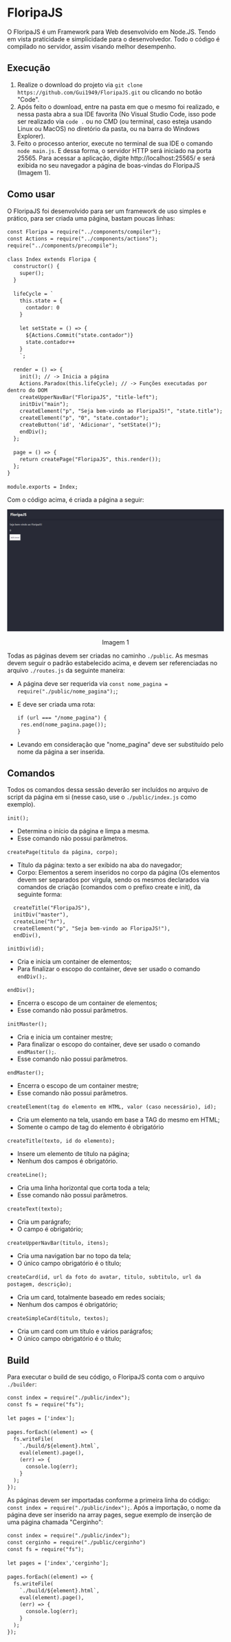 # FloripaJS

O FloripaJS é um Framework para Web desenvolvido em Node.JS. Tendo em vista praticidade e simplicidade para o desenvolvedor. Todo o código é compilado no servidor, assim visando melhor desempenho.

## Execução
  1. Realize o download do projeto via ```git clone https://github.com/Gui1949/FloripaJS.git``` ou clicando no botão "Code".
  2. Após feito o download, entre na pasta em que o mesmo foi realizado, e nessa pasta abra a sua IDE favorita (No Visual Studio Code, isso pode ser realizado via ```code .``` ou no CMD (ou terminal, caso esteja usando Linux ou MacOS) no diretório da pasta, ou na barra do Windows Explorer).
  3. Feito o processo anterior, execute no terminal de sua IDE o comando ```node main.js```. E dessa forma, o servidor HTTP será iniciado na porta 25565. Para acessar a aplicação, digite http://localhost:25565/ e será exibida no seu navegador a página de boas-vindas do FloripaJS (Imagem 1).
  
## Como usar

O FloripaJS foi desenvolvido para ser um framework de uso simples e prático, para ser criada uma página, bastam poucas linhas:
```
const Floripa = require("../components/compiler");
const Actions = require("../components/actions");
require("../components/precompile");

class Index extends Floripa {
  constructor() {
    super();
  }

  lifeCycle = `
    this.state = {
      contador: 0
    }

    let setState = () => {
      ${Actions.Commit("state.contador")}
      state.contador++
    }
    `;

  render = () => {
    init(); // -> Inicia a página
    Actions.Paradox(this.lifeCycle); // -> Funções executadas por dentro do DOM 
    createUpperNavBar("FloripaJS", "title-left");
    initDiv("main");
    createElement("p", "Seja bem-vindo ao FloripaJS!", "state.title");
    createElement("p", "0", "state.contador");
    createButton('id', 'Adicionar', "setState()");
    endDiv();
  };

  page = () => {
    return createPage("FloripaJS", this.render());
  };
}

module.exports = Index;
```
Com o código acima, é criada a página a seguir:

![PrintScreen](https://github.com/Gui1949/FloripaJS/blob/master/blob/print.png)
<p align="center">Imagem 1</p>

Todas as páginas devem ser criadas no caminho ```./public```. As mesmas devem seguir o padrão estabelecido acima, e devem ser referenciadas no arquivo ```./routes.js``` da seguinte maneira:
  * A página deve ser requerida via ```const nome_pagina = require("./public/nome_pagina");```;
  * E deve ser criada uma rota:
 
      ```
      if (url === "/nome_pagina") {
       res.end(nome_pagina.page());
      }
      ```
  * Levando em consideração que "nome_pagina" deve ser substituído pelo nome da página a ser inserida.

## Comandos

Todos os comandos dessa sessão deverão ser incluídos no arquivo de script da página em si (nesse caso, use o ```./public/index.js``` como exemplo).

```init();```
  * Determina o início da página e limpa a mesma.
  * Esse comando não possui parâmetros.

```createPage(titulo da página, corpo);```
  * Título da página: texto a ser exibido na aba do navegador;
  * Corpo: Elementos a serem inseridos no corpo da página (Os elementos devem ser separados por vírgula, sendo os mesmos declarados via comandos de criação (comandos com o prefixo create e init), da seguinte forma:
  ```
    createTitle("FloripaJS"),
    initDiv("master"),
    createLine("hr"),
    createElement("p", "Seja bem-vindo ao FloripaJS!"),
    endDiv(),
  ```
  
```initDiv(id);```
  * Cria e inicia um container de elementos;
  * Para finalizar o escopo do container, deve ser usado o comando ```endDiv();```.
  
```endDiv();```
  * Encerra o escopo de um container de elementos;
  * Esse comando não possui parâmetros.

```initMaster();```
  * Cria e inicia um container mestre;
  * Para finalizar o escopo do container, deve ser usado o comando ```endMaster();```.
  * Esse comando não possui parâmetros.
  
```endMaster();```
  * Encerra o escopo de um container mestre;
  * Esse comando não possui parâmetros.

```createElement(tag do elemento em HTML, valor (caso necessário), id);```
  * Cria um elemento na tela, usando em base a TAG do mesmo em HTML;
  * Somente o campo de tag do elemento é obrigatório

```createTitle(texto, id do elemento);```
  * Insere um elemento de título na página;
  * Nenhum dos campos é obrigatório.
  
```createLine();```
  * Cria uma linha horizontal que corta toda a tela;
  * Esse comando não possui parâmetros. 
 
```createText(texto);```
  * Cria um parágrafo;
  * O campo é obrigatório;

```createUpperNavBar(titulo, itens);```
  * Cria uma navigation bar no topo da tela;
  * O único campo obrigatório é o título;

```createCard(id, url da foto do avatar, titulo, subtitulo, url da postagem, descrição);```
  * Cria um card, totalmente baseado em redes sociais;
  * Nenhum dos campos é obrigatório;

```createSimpleCard(titulo, textos);```
  * Cria um card com um título e vários parágrafos;
  * O único campo obrigatório é o título;

## Build

Para executar o build de seu código, o FloripaJS conta com o arquivo ```./builder```:

  ```
  const index = require("./public/index");
  const fs = require("fs");

  let pages = ['index'];

  pages.forEach((element) => {
    fs.writeFile(
      `./build/${element}.html`,
      eval(element).page(),
      (err) => {
        console.log(err);
      }
    );
  });
  ```

As páginas devem ser importadas conforme a primeira linha do código: ```const index = require("./public/index");```. Após a importação, o nome da página deve ser inserido na array pages, segue exemplo de inserção de uma página chamada "Cerginho":
  
    const index = require("./public/index");
    const cerginho = require("./public/cerginho")
    const fs = require("fs");

    let pages = ['index','cerginho'];

    pages.forEach((element) => {
      fs.writeFile(
        `./build/${element}.html`,
        eval(element).page(),
        (err) => {
          console.log(err);
        }
      );
    });
    
